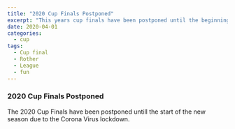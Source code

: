 ```yaml
---
title: "2020 Cup Finals Postponed"
excerpt: "This years cup finals have been postponed until the beginning of the new season"
date: 2020-04-01
categories:
  - cup
tags: 
  - Cup final
  - Rother
  - League
  - fun
---
```


### 2020 Cup Finals Postponed

The 2020 Cup Finals have been postponed untill the start of the new season due to the Corona Virus lockdown.  
